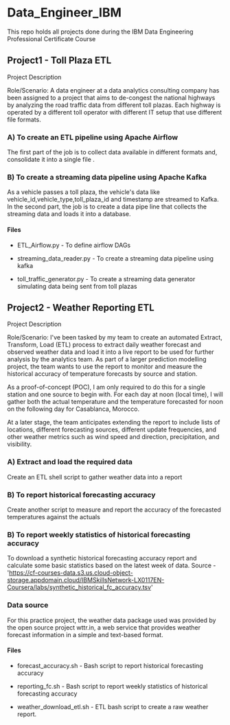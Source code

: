 # Data_Engineer_IBM
This repo holds all projects done during the IBM Data Engineering Professional Certificate Course

## Project1 - Toll Plaza ETL 

Project Description

Role/Scenario: A data engineer at a data analytics consulting company has been assigned to a project that aims to de-congest the national 
highways by analyzing the road traffic data from different toll plazas. 
Each highway is operated by a different toll operator with different IT setup that use different file formats.

### A) To create an ETL pipeline using Apache Airflow
The first part of the job is to collect data available in different formats and, consolidate it into a single file . 

### B) To create a streaming data pipeline using Apache Kafka
As a vehicle passes a toll plaza, the vehicle's data like vehicle_id,vehicle_type,toll_plaza_id 
and timestamp are streamed to Kafka. 
In the second part, the job is to create a data pipe line that collects the streaming data and loads it into a database.

#### Files

- ETL_Airflow.py - To define airflow DAGs
  
- streaming_data_reader.py - To create a streaming data pipeline using kafka
  
- toll_traffic_generator.py - To create a streaming data generator simulating data being sent from toll plazas

## Project2 - Weather Reporting ETL 

Project Description

Role/Scenario: I've been tasked by my team to create an automated Extract, Transform, Load (ETL) process to extract daily weather forecast and observed weather data and load it into a live report to be used for further analysis by the analytics team. As part of a larger prediction modelling project, the team wants to use the report to monitor and measure the historical accuracy of temperature forecasts by source and station.

As a proof-of-concept (POC), I am only required to do this for a single station and one source to begin with. For each day at noon (local time), I will gather both the actual temperature and the temperature forecasted for noon on the following day for Casablanca, Morocco.

At a later stage, the team anticipates extending the report to include lists of locations, different forecasting sources, different update frequencies, and other weather metrics such as wind speed and direction, precipitation, and visibility.

### A) Extract and load the required data
Create an ETL shell script to gather weather data into a report

### B) To report historical forecasting accuracy
Create another script to measure and report the accuracy of the forecasted temperatures against the actuals

### B) To report weekly statistics of historical forecasting accuracy
To download a synthetic historical forecasting accuracy report and calculate some basic statistics based on the latest week of data.
Source - 'https://cf-courses-data.s3.us.cloud-object-storage.appdomain.cloud/IBMSkillsNetwork-LX0117EN-Coursera/labs/synthetic_historical_fc_accuracy.tsv'

### Data source
For this practice project, the weather data package used was provided by the open source project wttr.in, a web service that provides weather forecast information in a simple and text-based format. 

#### Files

- forecast_accuracy.sh - Bash script to report historical forecasting accuracy
  
- reporting_fc.sh - Bash script to report weekly statistics of historical forecasting accuracy
  
- weather_download_etl.sh - ETL bash script to create a raw weather report.
